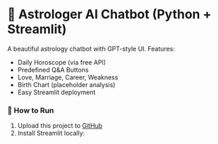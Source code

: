 # 🔮 Astrologer AI Chatbot (Python + Streamlit)

A beautiful astrology chatbot with GPT-style UI. Features:

- Daily Horoscope (via free API)
- Predefined Q&A Buttons
- Love, Marriage, Career, Weakness
- Birth Chart (placeholder analysis)
- Easy Streamlit deployment

### 🚀 How to Run

1. Upload this project to [GitHub](https://github.com)
2. Install Streamlit locally:
